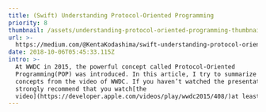 ```yaml
---
title: (Swift) Understanding Protocol-Oriented Programming
priority: 8
thumbnail: /assets/understanding-protocol-oriented-programming-thumbnail.png
url: >-
  https://medium.com/@KentaKodashima/swift-understanding-protocol-oriented-programming-bbef282ae922
date: 2018-10-06T05:45:33.115Z
intro: >-
  At WWDC in 2015, the powerful concept called Protocol-Oriented
  Programming(POP) was introduced. In this article, I try to summarize the
  concepts from the video of WWDC. If you haven’t watched the presentation, I
  strongly recommend that you watch[the
  video](https://developer.apple.com/videos/play/wwdc2015/408/)at least once.
---
```


